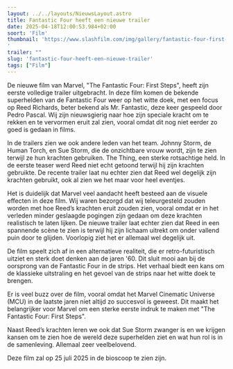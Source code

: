 ```yaml
---
layout: ../../layouts/NieuwsLayout.astro
title: Fantastic Four heeft een nieuwe trailer
date: 2025-04-18T12:00:53.984+02:00
soort: 'Film'
thumbnail: 'https://www.slashfilm.com/img/gallery/fantastic-four-first-steps-trailer-finally-shows-off-reed-richards-superpowers/l-intro-1744910499.jpg
'
trailer: ""
slug: 'fantastic-four-heeft-een-nieuwe-trailer'
tags: ["Film"]
---
```


De nieuwe film van Marvel, "The Fantastic Four: First Steps", heeft zijn eerste
volledige trailer uitgebracht. In deze film komen de bekende superhelden van de
Fantastic Four weer op het witte doek, met een focus op Reed Richards, beter
bekend als Mr. Fantastic, deze keer gespeeld door Pedro Pascal. Wij zijn
nieuwsgierig naar hoe zijn speciale kracht om te rekken en te vervormen eruit
zal zien, vooral omdat dit nog niet eerder zo goed is gedaan in films.

In de trailers zien we ook andere leden van het team. Johnny Storm, de Human
Torch, en Sue Storm, die de onzichtbare vrouw wordt, zijn te zien terwijl ze hun
krachten gebruiken. The Thing, een sterke rotsachtige held. In de eerste teaser
werd Reed niet echt getoond terwijl hij zijn krachten gebruikte. De recente
trailer laat nu echter zien dat Reed wel degelijk zijn krachten gebruikt, ook al
zien we het maar voor heel eventjes.

Het is duidelijk dat Marvel veel aandacht heeft besteed aan de visuele effecten
in deze film. Wij waren bezorgd dat wij teleurgesteld zouden worden met hoe
Reed’s krachten eruit zouden zien, vooral omdat er in het verleden minder
geslaagde pogingen zijn gedaan om deze krachten realistisch te laten lijken. De
nieuwe trailer laat echter zien dat Reed in een spannende scène te zien is
terwijl hij zijn lichaam uitrekt om onder vallend puin door te glijden.
Voorlopig ziet het er allemaal wel degelijk uit.

De film speelt zich af in een alternatieve realiteit, die er retro-futuristisch
uitziet en sterk doet denken aan de jaren '60. Dit sluit mooi aan bij de
oorsprong van de Fantastic Four in de strips. Het verhaal biedt een kans om de
klassieke uitstraling en het gevoel van de strips naar het witte doek te
brengen.

Er is veel buzz over de film, vooral omdat het Marvel Cinematic Universe (MCU)
in de laatste jaren niet altijd zo succesvol is geweest. Dit maakt het
belangrijker voor Marvel om een sterke eerste indruk te maken met "The Fantastic
Four: First Steps".

Naast Reed’s krachten leren we ook dat Sue Storm zwanger is en we krijgen kansen
om te zien hoe de wereld deze superhelden ziet en wat hun rol is in de
samenleving. Allemaal zeer veelbelovend.

Deze film zal op 25 juli 2025 in de bioscoop te zien zijn.
